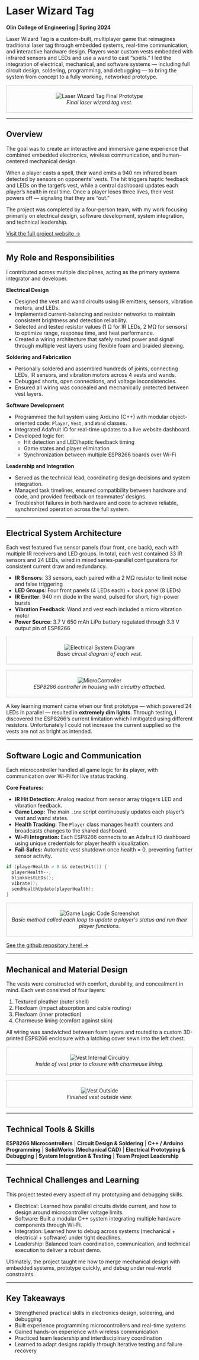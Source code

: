 # Laser Wizard Tag

**Olin College of Engineering | Spring 2024**

Laser Wizard Tag is a custom-built, multiplayer game that reimagines traditional laser tag through embedded systems, real-time communication, and interactive hardware design. Players wear custom vests embedded with infrared sensors and LEDs and use a wand to cast “spells.” I led the integration of electrical, mechanical, and software systems — including full circuit design, soldering, programming, and debugging — to bring the system from concept to a fully working, networked prototype.


<div style="text-align:center; border:1px solid #ccc; padding:5px; margin:15px 0;">

![Laser Wizard Tag Final Prototype](/mirachew-website/images/laser_tag_front_pic.jpg)
<br><em>Final laser wizard tag vest.</em>
</div>



---

## Overview

The goal was to create an interactive and immersive game experience that combined embedded electronics, wireless communication, and human-centered mechanical design.  

When a player casts a spell, their wand emits a 940 nm infrared beam detected by sensors on opponents’ vests. The hit triggers haptic feedback and LEDs on the target’s vest, while a central dashboard updates each player’s health in real time. Once a player loses three lives, their vest powers off — signaling that they are “out.”

The project was completed by a four-person team, with my work focusing primarily on electrical design, software development, system integration, and technical leadership.

<a href="https://vigilant-enigma-mz6yg85.pages.github.io/" target="_blank" rel="noopener noreferrer">
Visit the full project website →
</a>


---

## My Role and Responsibilities

I contributed across multiple disciplines, acting as the primary systems integrator and developer.  

**Electrical Design**
- Designed the vest and wand circuits using IR emitters, sensors, vibration motors, and LEDs.  
- Implemented current-balancing and resistor networks to maintain consistent brightness and detection reliability.  
- Selected and tested resistor values (1 Ω for IR LEDs, 2 MΩ for sensors) to optimize range, response time, and heat performance.
- Created a wiring architecture that safely routed power and signal through multiple vest layers using flexible foam and braided sleeving.

**Soldering and Fabrication**
- Personally soldered and assembled hundreds of joints, connecting LEDs, IR sensors, and vibration motors across 4 vests and wands.  
- Debugged shorts, open connections, and voltage inconsistencies.  
- Ensured all wiring was concealed and mechanically protected between vest layers.

**Software Development**
- Programmed the full system using Arduino (C++) with modular object-oriented code: `Player`, `Vest`, and `Wand` classes.  
- Integrated Adafruit IO for real-time updates to a live website dashboard.  
- Developed logic for:
  - Hit detection and LED/haptic feedback timing  
  - Game states and player elimination  
  - Synchronization between multiple ESP8266 boards over Wi-Fi  

**Leadership and Integration**
- Served as the technical lead, coordinating design decisions and system integration.  
- Managed task timelines, ensured compatibility between hardware and code, and provided feedback on teammates’ designs.  
- Troubleshot failures in both hardware and code to achieve reliable, synchronized operation across the full system.

---

## Electrical System Architecture

Each vest featured five sensor panels (four front, one back), each with multiple IR receivers and LED groups. In total, each vest contained 33 IR sensors and 24 LEDs, wired in mixed series-parallel configurations for consistent current draw and redundancy.

- **IR Sensors**: 33 sensors, each paired with a 2 MΩ resistor to limit noise and false triggering  
- **LED Groups**: Four front panels (4 LEDs each) + back panel (8 LEDs)  
- **IR Emitter**: 940 nm diode in the wand, pulsed for short, high-power bursts  
- **Vibration Feedback**: Wand and vest each included a micro vibration motor  
- **Power Source**: 3.7 V 650 mAh LiPo battery regulated through 3.3 V output pin of ESP8266  


<div style="text-align:center; border:1px solid #ccc; padding:5px; margin:15px 0;">

![Electrical System Diagram](/mirachew-website/images/circuit_diagram.png)
<br><em>Basic circuit diagram of each vest.</em>
</div>

<div style="text-align:center; border:1px solid #ccc; padding:5px; margin:15px 0;">

![MicroController](/mirachew-website/images/esp8266.png)
<br><em>ESP8266 controller in housing with circuitry attached.</em>
</div>


A key learning moment came when our first prototype — which powered 24 LEDs in parallel — resulted in **extremely dim lights**. Through testing, I discovered the ESP8266’s current limitation which I mitigated using different resistors. Unfortunately I could not increase the current supplied so the vests are not as bright as intended.

---

## Software Logic and Communication

Each microcontroller handled all game logic for its player, with communication over Wi-Fi for live status tracking.

**Core Features:**
- **IR Hit Detection:** Analog readout from sensor array triggers LED and vibration feedback.  
- **Game Loop:** The main `.ino` script continuously updates each player’s vest and wand states.  
- **Health Tracking:** The `Player` class manages health counters and broadcasts changes to the shared dashboard.  
- **Wi-Fi Integration:** Each ESP8266 connects to an Adafruit IO dashboard using unique credentials for player health visualization.  
- **Fail-Safes:** Automatic vest shutdown once health = 0, preventing further sensor activity.

```cpp
if (playerHealth > 0 && detectHit()) {
  playerHealth--;
  blinkVestLEDs();
  vibrate();
  sendHealthUpdate(playerHealth);
}
```

<div style="text-align:center; border:1px solid #ccc; padding:5px; margin:15px 0;">

![Game Logic Code Screenshot](/mirachew-website/images/game_logic.png)
<br><em>Basic method called each loop to update a player's status and run their player functions.</em>
</div>


<a href="https://github.com/olincollege/wizard-tag/tree/main/wizard-tag-game" target="_blank" rel="noopener noreferrer">
See the github repository here! →
</a>

---

## Mechanical and Material Design

The vests were constructed with comfort, durability, and concealment in mind. Each vest consisted of four layers:

1. Textured pleather (outer shell)
2. Flexfoam (impact absorption and cable routing)
3. Flexfoam (inner protection)
4. Charmeuse lining (comfort against skin)

All wiring was sandwiched between foam layers and routed to a custom 3D-printed ESP8266 enclosure with a latching cover sewn into the left chest.


<div style="text-align:center; border:1px solid #ccc; padding:5px; margin:15px 0;">

![Vest Internal Circuitry](/mirachew-website/images/vest_inside.png)
<br><em>Inside of vest prior to closure with charmeuse lining.</em>
</div>

<div style="text-align:center; border:1px solid #ccc; padding:5px; margin:15px 0;">

![Vest Outside](/mirachew-website/images/vest_outside.png)
<br><em>Finished vest outside view.</em>
</div>




---

## Technical Tools & Skills

**ESP8266 Microcontrollers** | **Circuit Design & Soldering** | **C++ / Arduino Programming** | **SolidWorks (Mechanical CAD)** | **Electrical Prototyping & Debugging** | **System Integration & Testing** | **Team Project Leadership**


---

## Technical Challenges and Learning

This project tested every aspect of my prototyping and debugging skills.

- Electrical: Learned how parallel circuits divide current, and how to design around microcontroller voltage limits.
- Software: Built a modular C++ system integrating multiple hardware components through Wi-Fi.
- Integration: Learned how to debug across systems (mechanical + electrical + software) under tight deadlines.
- Leadership: Balanced team coordination, communication, and technical execution to deliver a robust demo.

Ultimately, the project taught me how to merge mechanical design with embedded systems, prototype quickly, and debug under real-world constraints.

---

## Key Takeaways

- Strengthened practical skills in electronics design, soldering, and debugging
- Built experience programming microcontrollers and real-time systems
- Gained hands-on experience with wireless communication
- Practiced team leadership and interdisciplinary coordination
- Learned to adapt designs rapidly through iterative testing and failure recovery